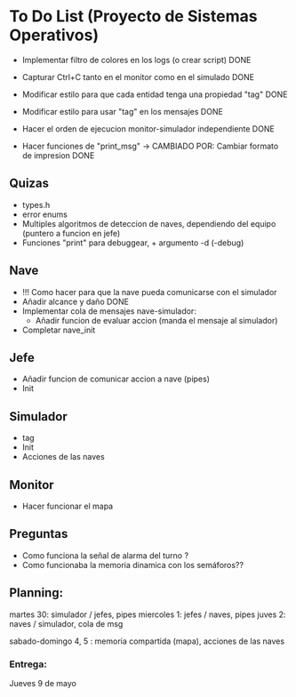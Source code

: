 # To Do List (Proyecto de Sistemas Operativos)
* Implementar filtro de colores en los logs (o crear script) DONE
* Capturar Ctrl+C tanto en el monitor como en el simulado DONE
* Modificar estilo para que cada entidad tenga una propiedad "tag" DONE
* Modificar estilo para usar "tag" en los mensajes DONE

* Hacer el orden de ejecucion monitor-simulador independiente DONE
* Hacer funciones de "print_msg" -> CAMBIADO POR: Cambiar formato de impresion DONE



## Quizas
* types.h
* error enums
* Multiples algoritmos de deteccion de naves, dependiendo del equipo (puntero a funcion en jefe)
* Funciones "print" para debuggear, + argumento -d (-debug)

## Nave
* !!! Como hacer para que la nave pueda comunicarse con el simulador
* Añadir alcance y daño DONE
* Implementar cola de mensajes nave-simulador: 
	* Añadir funcion de evaluar accion (manda el mensaje al simulador)
* Completar nave_init

## Jefe
* Añadir funcion de comunicar accion a nave (pipes)
* Init

## Simulador
* tag
* Init 
* Acciones de las naves

## Monitor
* Hacer funcionar el mapa



## Preguntas 
* Como funciona la señal de alarma del turno ?
* Como funcionaba la memoria dinamica con los semáforos??


## Planning: 
martes 30: simulador / jefes, pipes
miercoles 1: jefes / naves, pipes 
juves 2: naves / simulador, cola de msg

sabado-domingo 4, 5 : memoria compartida (mapa), acciones de las naves

### Entrega:
Jueves 9 de mayo